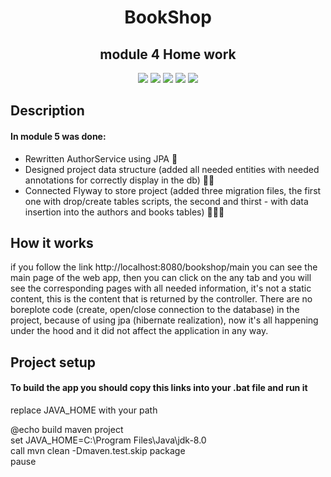 <h1 align="center">BookShop</h1>
<h2 align="center">module 4 Home work</h2>
<p align="center">
  
<img src="https://img.shields.io/badge/Java-8-red.svg">

<img src="https://img.shields.io/badge/spring__webmvc-5.2.8-brightgreen.svg" >

<img src="https://img.shields.io/badge/Thymeleaf-3.x-blue.svg">

<img src="https://img.shields.io/badge/H2-1.4.x-9cf.svg">

<img src="https://img.shields.io/badge/spring--jdbc-5.2.8-lightgrey.svg">

</p>

## Description
<div>
<h4>In module 5 was done:</h4>
<ul>
<li>Rewritten AuthorService using JPA 🦾</li>
<li>Designed project data structure (added all needed entities with needed annotations for correctly display in the db) 🦾🦾</li>
<li>Connected Flyway to store project (added three migration files, the first one with drop/create tables scripts, the second and thirst - with data insertion into the authors and books tables) 🦾🦾🦾</li>
</ul>
</div>

## How it works
if you follow the link
http://localhost:8080/bookshop/main
you can see the main page of the web app, then you can click on the any tab
and you will see the corresponding pages with all needed information, it's not a static content, 
this is the content that is returned by the controller.
There are no boreplote code (create, open/close connection to the database) in the project, because of using jpa (hibernate realization),
now it's all happening under the hood and it did not affect the application in any way.
## Project setup
<h4>To build the app you should copy this links into your .bat file and run it</h4>
<p>replace JAVA_HOME with your path</p>
@echo build maven project <br>
set JAVA_HOME=C:\Program Files\Java\jdk-8.0 <br>
call mvn clean -Dmaven.test.skip package <br>
pause
